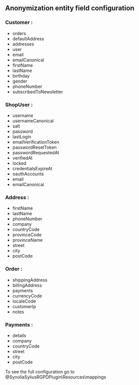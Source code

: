 ## Anonymization entity field configuration

### Customer :

- orders
- defaultAddress
- addresses
- user
- email
- emailCanonical
- firstName
- lastName
- birthday
- gender
- phoneNumber
- subscribedToNewsletter

### ShopUser :

- username
- usernameCanonical
- salt
- password
- lastLogin
- emailVerificationToken
- passwordResetToken
- passwordRequestedAt
- verifiedAt
- locked
- credentialsExpireAt
- oauthAccounts
- email
- emailCanonical

### Address :

- firstName
- lastName
- phoneNumber
- company
- countryCode
- provinceCode
- provinceName
- street
- city
- postCode

### Order :

- shippingAddress
- billingAddress
- payments
- currencyCode
- localeCode
- customerIp
- notes

### Payments :

- details
- company
- countryCode
- street
- city
- postCode

To see the full configuration go to @SynoliaSyliusRGPDPlugin\Resources\mappings